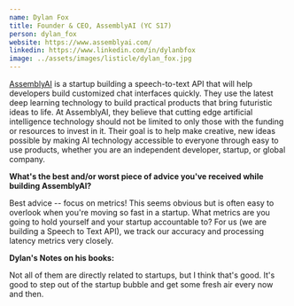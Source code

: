 ```yaml
---
name: Dylan Fox
title: Founder & CEO, AssemblyAI (YC S17)
person: dylan_fox
website: https://www.assemblyai.com/
linkedin: https://www.linkedin.com/in/dylanbfox
image: ../assets/images/listicle/dylan_fox.jpg
---
```


<a href="https://www.assemblyai.com/" target="_blank">AssemblyAI</a> is a startup building a speech-to-text API that will help developers build customized chat interfaces quickly. They use the latest deep learning technology to build practical products that bring futuristic ideas to life. At AssemblyAI, they believe that cutting edge artificial intelligence technology should not be limited to only those with the funding or resources to invest in it. Their goal is to help make creative, new ideas possible by making AI technology accessible to everyone through easy to use products, whether you are an independent developer, startup, or global company.

<b>What's the best and/or worst piece of advice you've received while building AssemblyAI?</b>

Best advice -- focus on metrics! This seems obvious but is often easy to overlook when you're moving so fast in a startup. What metrics are you going to hold yourself and your startup accountable to? For us (we are building a Speech to Text API), we track our accuracy and processing latency metrics very closely.

<b>Dylan's Notes on his books:</b>

Not all of them are directly related to startups, but I think that's good. It's good to step out of the startup bubble and get some fresh air every now and then.






